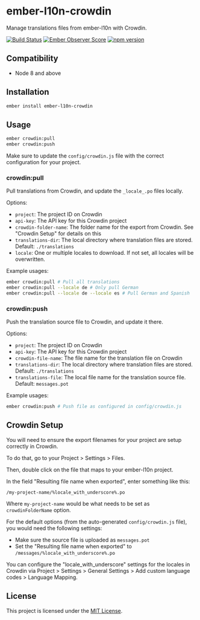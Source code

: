 ember-l10n-crowdin
==============================================================================

Manage translations files from ember-l10n with Crowdin.

[![Build Status](https://travis-ci.org/Cropster/ember-l10n-crowdin.svg?branch=master)](https://travis-ci.org/Cropster/ember-l10n-crowdin)
[![Ember Observer Score](https://emberobserver.com/badges/ember-l10n-crowdin.svg)](https://emberobserver.com/addons/ember-l10n-crowdin)
[![npm version](https://badge.fury.io/js/ember-l10n-crowdin.svg)](https://badge.fury.io/js/ember-l10n-crowdin)


Compatibility
------------------------------------------------------------------------------

* Node 8 and above


Installation
------------------------------------------------------------------------------

```bash
ember install ember-l10n-crowdin
```

Usage
------------------------------------------------------------------------------

```bash
ember crowdin:pull
ember crowdin:push
```

Make sure to update the `config/crowdin.js` file with the correct configuration for your project.

### crowdin:pull

Pull translations from Crowdin, and update the `_locale_.po` files locally.

Options:

* `project`: The project ID on Crowdin
* `api-key`: The API key for this Crowdin project
* `crowdin-folder-name`: The folder name for the export from Crowdin. See "Crowdin Setup" for details on this
* `translations-dir`: The local directory where translation files are stored. Default: `./translations`
* `locale`: One or multiple locales to download. If not set, all locales will be overwritten.

Example usages:

```bash
ember crowdin:pull # Pull all translations
ember crowdin:pull --locale de # Only pull German
ember crowdin:pull --locale de --locale es # Pull German and Spanish
```

### crowdin:push

Push the translation source file to Crowdin, and update it there.

Options:

* `project`: The project ID on Crowdin
* `api-key`: The API key for this Crowdin project
* `crowdin-file-name`: The file name for the translation file on Crowdin
* `translations-dir`: The local directory where translation files are stored. Default: `./translations`
* `translations-file`: The local file name for the translation source file. Default: `messages.pot`

Example usages:

```bash
ember crowdin:push # Push file as configured in config/crowdin.js
```

Crowdin Setup
------------------------------------------------------------------------------

You will need to ensure the export filenames for your project are setup correctly in Crowdin.

To do that, go to your Project > Settings > Files.

Then, double click on the file that maps to your ember-l10n project.

In the field "Resulting file name when exported", enter something like this:

`/my-project-name/%locale_with_underscore%.po`

Where `my-project-name` would be what needs to be set as `crowdinFolderName` option.

For the default options (from the auto-generated `config/crowdin.js` file), you would need the following settings:

* Make sure the source file is uploaded as `messages.pot`
* Set the "Resulting file name when exported" to `/messages/%locale_with_underscore%.po`

You can configure the "locale_with_underscore" settings for the locales in Crowdin via Project > Settings > General Settings > Add custom language codes > Language Mapping.

License
------------------------------------------------------------------------------

This project is licensed under the [MIT License](LICENSE.md).
